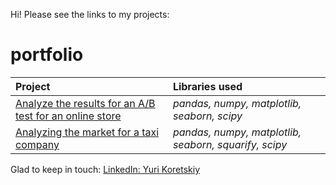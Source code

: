 Hi! Please see the links to my projects:
# portfolio
| Project | Libraries used | 
| :---------------------- | :---------------------- |
| [Analyze the results for an A/B test for an online store](https://github.com/yurikoretskiy/ab_test_online_shop)| *pandas, numpy, matplotlib, seaborn, scipy* |
| [Analyzing the market for a taxi company](https://github.com/yurikoretskiy/taxi_market_research/blob/main/taxi_market_research.ipynb) | *pandas, numpy, matplotlib, seaborn, squarify, scipy* |

Glad to keep in touch:
[LinkedIn: Yuri Koretskiy](https://www.linkedin.com/in/yurikoretskiy/)
